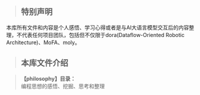>## 特别声明
本库所有文件和内容是个人感悟、学习心得或者是与AI大语言模型交互后的内容整理，不代表任何项目团队，包括但不仅限于dora(Dataflow-Oriented Robotic Architecture)、MoFA、moly。

>## 本库文件介绍

>**【philosophy】目录：**  
编程思想的感悟、挖掘、思考和整理   



